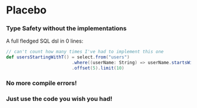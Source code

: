 Placebo
=================

### Type Safety without the implementations

A full fledged SQL dsl in 0 lines:

```scala
// can't count how many times I've had to implement this one
def usersStartingWithT() = select.from("users")
                         .where((userName: String) => userName.startsWith("T"))
                         .offset(5).limit(10)
```

### No more compile errors! 

### Just use the code you wish you had!

